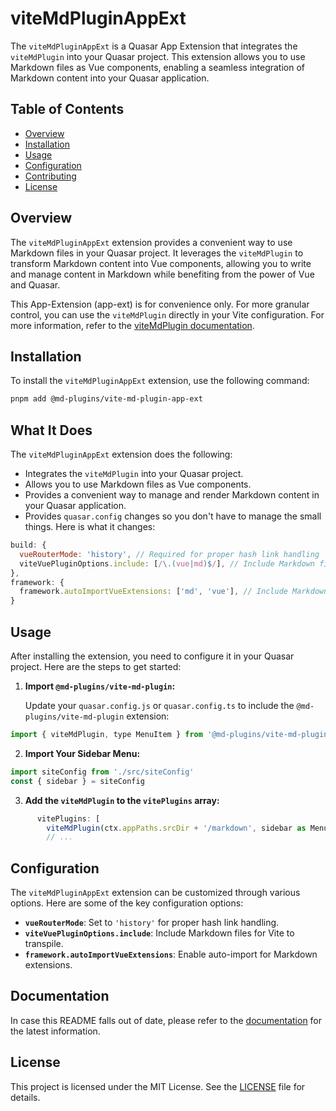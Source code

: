 # viteMdPluginAppExt

The `viteMdPluginAppExt` is a Quasar App Extension that integrates the `viteMdPlugin` into your Quasar project. This extension allows you to use Markdown files as Vue components, enabling a seamless integration of Markdown content into your Quasar application.

## Table of Contents

- [Overview](#overview)
- [Installation](#installation)
- [Usage](#usage)
- [Configuration](#configuration)
- [Contributing](#contributing)
- [License](#license)

## Overview

The `viteMdPluginAppExt` extension provides a convenient way to use Markdown files in your Quasar project. It leverages the `viteMdPlugin` to transform Markdown content into Vue components, allowing you to write and manage content in Markdown while benefiting from the power of Vue and Quasar.

This App-Extension (app-ext) is for convenience only. For more granular control, you can use the `viteMdPlugin` directly in your Vite configuration. For more information, refer to the [viteMdPlugin documentation](https://github.com/md-plugins/md-plugins/tree/dev/packages/viteMdPlugin).

## Installation

To install the `viteMdPluginAppExt` extension, use the following command:

```bash
pnpm add @md-plugins/vite-md-plugin-app-ext
```

## What It Does

The `viteMdPluginAppExt` extension does the following:

- Integrates the `viteMdPlugin` into your Quasar project.
- Allows you to use Markdown files as Vue components.
- Provides a convenient way to manage and render Markdown content in your Quasar application.
- Provides `quasar.config` changes so you don't have to manage the small things. Here is what it changes:

```javascript
build: {
  vueRouterMode: 'history', // Required for proper hash link handling
  viteVuePluginOptions.include: [/\.(vue|md)$/], // Include Markdown files
},
framework: {
  framework.autoImportVueExtensions: ['md', 'vue'], // Include Markdown files
}
```

## Usage

After installing the extension, you need to configure it in your Quasar project. Here are the steps to get started:

1. **Import `@md-plugins/vite-md-plugin`:**

   Update your `quasar.config.js` or `quasar.config.ts` to include the `@md-plugins/vite-md-plugin` extension:

```js
import { viteMdPlugin, type MenuItem } from '@md-plugins/vite-md-plugin'
```

2. **Import Your Sidebar Menu:**

```js
import siteConfig from './src/siteConfig'
const { sidebar } = siteConfig
```

3. **Add the `viteMdPlugin` to the `vitePlugins` array:**

```js
      vitePlugins: [
        viteMdPlugin(ctx.appPaths.srcDir + '/markdown', sidebar as MenuItem[]),
        // ...
```

## Configuration

The `viteMdPluginAppExt` extension can be customized through various options. Here are some of the key configuration options:

- **`vueRouterMode`**: Set to `'history'` for proper hash link handling.
- **`viteVuePluginOptions.include`**: Include Markdown files for Vite to transpile.
- **`framework.autoImportVueExtensions`**: Enable auto-import for Markdown extensions.

## Documentation

In case this README falls out of date, please refer to the [documentation](https://md-plugins.netlify.app/quasar-app-extensions/vite-md-plugin-app-ext/overview) for the latest information.

## License

This project is licensed under the MIT License. See the [LICENSE](LICENSE.md) file for details.
